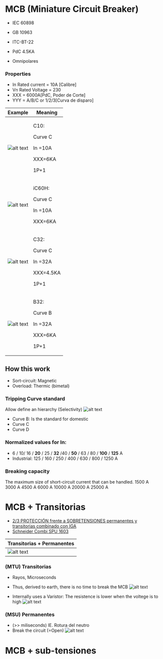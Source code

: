 

# MCB (Miniature Circuit Breaker)
* IEC 60898
* GB 10963
* ITC-BT-22

* PdC 4.5KA
* Omnipolares



### Properties
* In Rated current = 10A [Calibre]
* Vn Rated Voltage = 230
* XXX  = 6000A[PdC, Poder de Corte]
* YYY = A/B/C or 1/2/3[Curva de disparo]

| Example                         | Meaning                                                 |
| ------------------------------- | ------------------------------------------------------- |
| ![alt text](/Pictures/62.png)   | <p>C10:   <p> Curve C <p> In =10A  <p> XXX=6KA   <p> 1P+1   |
| ![alt text](/Pictures/63.png)   | <p>iC60H: <p> Curve C <p> In =10A  <p> XXX=6KA              |
| ![alt text](/Pictures/64.png)   | <p>C32:   <p> Curve C <p> In =32A  <p> XXX=4.5KA <p> 1P+1   |
| ![alt text](/Pictures/65.png)   | <p>B32:   <p> Curve B <p> In =32A  <p> XXX=6KA <p> 1P+1   |

## How this work
* Sort-circuit: Magnetic
* Overload: Thermic (bimetal)

###  Tripping Curve standard 
Allow define an hierarchy (Selectivity)
![alt text](/Pictures/13.png)
* Curve B: Is the standard for domestic
* Curve C
* Curve D


### Normalized values for In:
* 6 / 10/ 16 / **20** / 25 / **32** /40 / **50** / 63 / 80 / **100** / **125** A
* Industrial: 125 / 160 / 250 / 400 / 630 / 800 / 1250 A

### Breaking capacity
The maximum size of short-circuit current that can be handled.
1500 A
3000 A
4500 A
6000 A
10000 A
20000 A
25000 A


# MCB + Transitorias
* [2/3 PROTECCIÓN frente a SOBRETENSIONES permanentes y transitorias combinado con IGA](https://www.youtube.com/watch?v=NPNpR61kkC4&list=PL54-5yiMdV8FYDGRnyAfPefKPnuhqPtuQ&index=24)
* [Schneider Combi SPU 1603](https://www.se.com/il/en/product/16301/combi-spu-circuit-breaker-with-integrated-overvoltage-protection-1p-+-n-25a/)

| Transitorias + Permanentes      | 
| ------------------------------- | 
| ![alt text](/Pictures/66.png) | 


### (MTU) Transitorias 
* Rayos, Microseconds
* Thus, derived to earth, there is no time to break the MCB
   ![alt text](/Pictures/18.png)
      
* Internally uses a Varistor: The resistence is lower when the voltege is to high
   ![alt text](/Pictures/20.png)
       
### (MSU) Permanentes 
* (>> miliseconds) IE. Rotura del neutro
* Break the circuit (=Open)
   ![alt text](/Pictures/19.png)
    

# MCB + sub-tensiones
